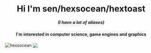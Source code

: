 <h1 align="center">Hi I'm sen/hexsocean/hextoast</h1>
<h5 align="center">(I have a lot of aliases)</h4>
<h4 align="center">I'm interested in computer science, game engines and graphics</h3>

<img align="center" src="https://github-readme-stats.vercel.app/api?username=hexsocean&theme=dark&show_icons=true&locale=en" alt="hexsocean" />

<img align="center" src="https://github-readme-stats.vercel.app/api/top-langs/?username=hexsocean&theme=dark&langs_count=8" />
